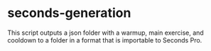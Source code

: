 # seconds-generation

This script outputs a json folder with a warmup, main exercise, and cooldown to a folder in a format that is importable to Seconds Pro.
